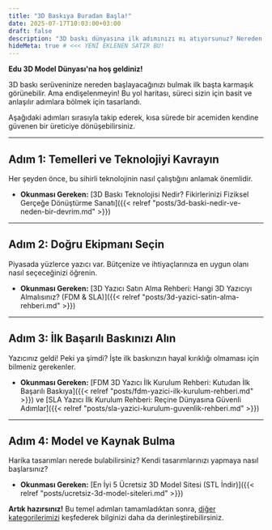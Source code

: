 ```yaml
---
title: "3D Baskıya Buradan Başla!"
date: 2025-07-17T10:03:00+03:00
draft: false
description: "3D baskı dünyasına ilk adımınızı mı atıyorsunuz? Nereden başlayacağınızı bilmiyorsanız, sizin için hazırladığımız bu yol haritası tam size göre."
hideMeta: true # <<< YENİ EKLENEN SATIR BU!
---
```


**Edu 3D Model Dünyası'na hoş geldiniz!**

3D baskı serüveninize nereden başlayacağınızı bulmak ilk başta karmaşık görünebilir. Ama endişelenmeyin! Bu yol haritası, süreci sizin için basit ve anlaşılır adımlara bölmek için tasarlandı. 

Aşağıdaki adımları sırasıyla takip ederek, kısa sürede bir acemiden kendine güvenen bir üreticiye dönüşebilirsiniz.

---

## Adım 1: Temelleri ve Teknolojiyi Kavrayın

Her şeyden önce, bu sihirli teknolojinin nasıl çalıştığını anlamak önemlidir.

- **Okunması Gereken:** [3D Baskı Teknolojisi Nedir? Fikirlerinizi Fiziksel Gerçeğe Dönüştürme Sanatı]({{< relref "posts/3d-baski-nedir-ve-neden-bir-devrim.md" >}})

---

## Adım 2: Doğru Ekipmanı Seçin

Piyasada yüzlerce yazıcı var. Bütçenize ve ihtiyaçlarınıza en uygun olanı nasıl seçeceğinizi öğrenin.

- **Okunması Gereken:** [3D Yazıcı Satın Alma Rehberi: Hangi 3D Yazıcıyı Almalısınız? (FDM & SLA)]({{< relref "posts/3d-yazici-satin-alma-rehberi.md" >}})

---

## Adım 3: İlk Başarılı Baskınızı Alın

Yazıcınız geldi! Peki ya şimdi? İşte ilk baskınızın hayal kırıklığı olmaması için bilmeniz gerekenler.

- **Okunması Gereken:** [FDM 3D Yazıcı İlk Kurulum Rehberi: Kutudan İlk Başarılı Baskıya]({{< relref "posts/fdm-yazici-ilk-kurulum-rehberi.md" >}}) ve [SLA Yazıcı İlk Kurulum Rehberi: Reçine Dünyasına Güvenli Adımlar]({{< relref "posts/sla-yazici-kurulum-guvenlik-rehberi.md" >}})

---

## Adım 4: Model ve Kaynak Bulma

Harika tasarımları nerede bulabilirsiniz? Kendi tasarımlarınızı yapmaya nasıl başlarsınız?

- **Okunması Gereken:** [En İyi 5 Ücretsiz 3D Model Sitesi (STL İndir)]({{< relref "posts/ucretsiz-3d-model-siteleri.md" >}})


**Artık hazırsınız!** Bu temel adımları tamamladıktan sonra, [diğer kategorilerimizi](/categories/) keşfederek bilginizi daha da derinleştirebilirsiniz.